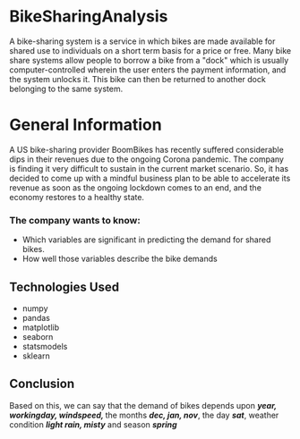 # BikeSharingAnalysis
A bike-sharing system is a service in which bikes are made available for shared use to individuals on a short term basis for a price or free. Many bike share systems allow people to borrow a bike from a "dock" which is usually computer-controlled wherein the user enters the payment information, and the system unlocks it. This bike can then be returned to another dock belonging to the same system.

# General Information
   A US bike-sharing provider BoomBikes has recently suffered considerable dips in their revenues due to the ongoing Corona pandemic. The company is finding it very difficult to sustain in the current market scenario. So, it has decided to come up with a mindful business plan to be able to accelerate its revenue as soon as the ongoing lockdown comes to an end, and the economy restores to a healthy state. 
   
### The company wants to know:
- Which variables are significant in predicting the demand for shared bikes.
- How well those variables describe the bike demands

## Technologies Used
- numpy
- pandas
- matplotlib
- seaborn
- statsmodels
- sklearn

## Conclusion
Based on this, we can say that the demand of bikes depends upon <i><b>year, workingday, windspeed, </b></i> the months <i><b>dec, jan, nov</b></i>, the day <i><b>sat</b></i>, weather condition <i><b>light rain, misty</b></i> and season <i><b>spring</b></i>
